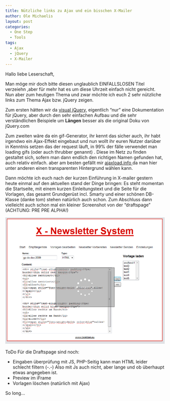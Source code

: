 ```yaml
---
title: Nützliche links zu Ajax und ein bisschen X-Mailer
author: Ole Michaelis
layout: post
categories:
  - One Step
  - Tools
tags:
  - Ajax
  - jQuery
  - X-Mailer
---
```


Hallo liebe Leserschaft,

Man möge mir doch bitte diesen unglaublich EINFALLSLOSEN Titel verzeiehn ,aber für mehr hat es um diese Uhrzeit einfach nicht gereicht. Nun aber zum heutigen Thema und zwar möchte ich euch 2 sehr nützliche links zum Thema Ajax bzw. jQuery zeigen.

Zum ersten hätten wir da [visual jQuery][1], eigentlich “nur” eine Dokumentation für jQuery, aber durch den sehr einfachen Aufbau und die sehr verständlichen Beispiele um **Längen** besser als die original Doku von jQuery.com

 [1]: http://visualjquery.com/ "visual jQuery"

Zum zweiten wäre da ein gif-Generator, ihr kennt das sicher auch, ihr habt irgendwo ein Ajax-Effekt eingebaut und nun wollt ihr euren Nutzer darüber in Kenntnis setzen das der request läuft, in 99% der fälle verwendet man loading gifs (oder auch thrubber genannt) . Diese im Netz zu finden gestaltet sich, sofern man dann endlich den richtigen Namen gefunden hat, auch relativ einfach. aber am besten gefällt mir [ajaxload.info ][2]da man hier unter anderen einen transparenten Hintergrund wählen kann.

 [2]: http://www.ajaxload.info/ "Ajaxload.info"

Dann möchte ich euch nach der kurzen Einführung in X-mailer gestern heute einmal auf den aktuellen stand der Dinge bringen: Es steht momentan die Startseite, mit einem kurzen Einleitungstext und die Seite für die Vorlagen, das gesamt Grundgerüst incl. Smarty und einer schönen DB-Klasse (danke tom) stehen natürlich auch schon. Zum Abschluss dann vielleicht auch schon mal ein kleiner Screenshot von der “draftspage” (ACHTUNG: PRE PRE ALPHA!)

[![X-Mailer drafts alpha][3]][3]

 [3]: /assets/uploads/2009/09/codestars_drafts_screen.jpg

ToDo Für die Draftspage sind noch:

*   Eingaben überprüfung mit JS, PHP-Seitig kann man HTML leider schlecht filtern (-.-) Also mit Js auch nicht, aber lange und ob überhaupt etwas angegeben ist.
*   Preview im iFrame
*   Vorlagen löschen (natürlich mit Ajax)

So long…

